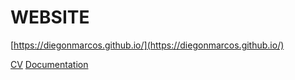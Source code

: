 # WEBSITE

[https://diegonmarcos.github.io/](https://diegonmarcos.github.io/)

[CV](https://diegonmarcos.github.io/cv/index.html)
[Documentation](https://diegonmarcos.github.io/doc)




